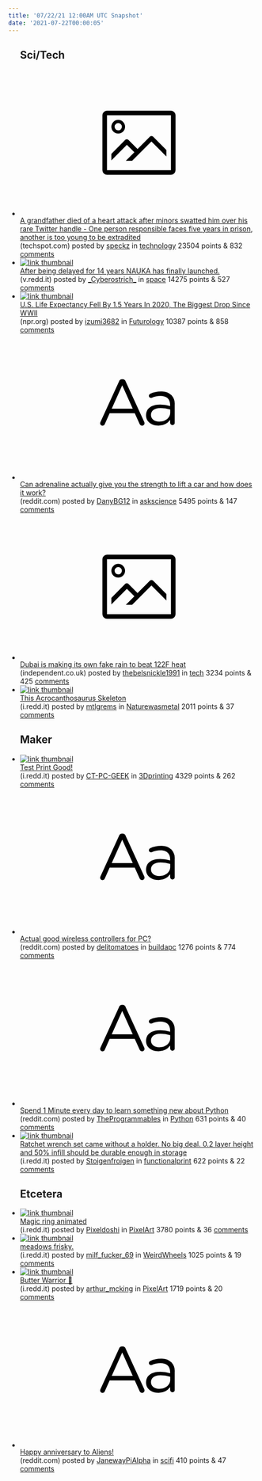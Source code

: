 ```yaml
---
title: '07/22/21 12:00AM UTC Snapshot'
date: '2021-07-22T00:00:05'
---
```

<ul>
<h2>Sci/Tech</h2>

<li><a href='https://www.techspot.com/news/90483-grandfather-died-heart-attack-after-minors-swatted-over.html'><svg version='1.1' viewBox='-34 -14 104 64' preserveAspectRatio='xMidYMid meet' xmlns='http://www.w3.org/2000/svg' xmlns:xlink='http://www.w3.org/1999/xlink'>
    <title>link thumbnail</title>
    <path d='M32,4H4A2,2,0,0,0,2,6V30a2,2,0,0,0,2,2H32a2,2,0,0,0,2-2V6A2,2,0,0,0,32,4ZM4,30V6H32V30Z'></path>
    <path d='M8.92,14a3,3,0,1,0-3-3A3,3,0,0,0,8.92,14Zm0-4.6A1.6,1.6,0,1,1,7.33,11,1.6,1.6,0,0,1,8.92,9.41Z'></path>
    <path d='M22.78,15.37l-5.4,5.4-4-4a1,1,0,0,0-1.41,0L5.92,22.9v2.83l6.79-6.79L16,22.18l-3.75,3.75H15l8.45-8.45L30,24V21.18l-5.81-5.81A1,1,0,0,0,22.78,15.37Z'></path>
    </svg></a><div><div class='linkTitle'><a href='https://www.techspot.com/news/90483-grandfather-died-heart-attack-after-minors-swatted-over.html'>A grandfather died of a heart attack after minors swatted him over his rare Twitter handle - One person responsible faces five years in prison, another is too young to be extradited</a></div>(techspot.com) posted by <a href='https://www.reddit.com/user/speckz'>speckz</a> in <a href='https://www.reddit.com/r/technology'>technology</a> 23504 points & 832 <a href='https://www.reddit.com/r/technology/comments/oop0cm/a_grandfather_died_of_a_heart_attack_after_minors/'>comments</a></div></li>

<li><a href='https://v.redd.it/4v20o48e0lc71'><img src='https://b.thumbs.redditmedia.com/A7WeY9-1uVHG8hFSc02fmSCZvMEh0yezc6BEHZFV7oI.jpg' alt='link thumbnail'></a><div><div class='linkTitle'><a href='https://v.redd.it/4v20o48e0lc71'>After being delayed for 14 years NAUKA has finally launched.</a></div>(v.redd.it) posted by <a href='https://www.reddit.com/user/_Cyberostrich_'>_Cyberostrich_</a> in <a href='https://www.reddit.com/r/space'>space</a> 14275 points & 527 <a href='https://www.reddit.com/r/space/comments/oortyv/after_being_delayed_for_14_years_nauka_has/'>comments</a></div></li>

<li><a href='https://www.npr.org/sections/coronavirus-live-updates/2021/07/21/1018590263/u-s-life-expectancy-fell-1-5-years-2020-biggest-drop-since-ww-ii-covid'><img src='https://b.thumbs.redditmedia.com/Rm4DeOt_yU6RCnTmjky5h-tfZLN9V2cO63xyTaqVxwQ.jpg' alt='link thumbnail'></a><div><div class='linkTitle'><a href='https://www.npr.org/sections/coronavirus-live-updates/2021/07/21/1018590263/u-s-life-expectancy-fell-1-5-years-2020-biggest-drop-since-ww-ii-covid'>U.S. Life Expectancy Fell By 1.5 Years In 2020, The Biggest Drop Since WWII</a></div>(npr.org) posted by <a href='https://www.reddit.com/user/izumi3682'>izumi3682</a> in <a href='https://www.reddit.com/r/Futurology'>Futurology</a> 10387 points & 858 <a href='https://www.reddit.com/r/Futurology/comments/oop3sw/us_life_expectancy_fell_by_15_years_in_2020_the/'>comments</a></div></li>

<li><a href='https://www.reddit.com/r/askscience/comments/ooox19/can_adrenaline_actually_give_you_the_strength_to/'><svg version='1.1' viewBox='-34 -12 104 64' preserveAspectRatio='xMidYMid slice' xmlns='http://www.w3.org/2000/svg' xmlns:xlink='http://www.w3.org/1999/xlink'>
    <title>text link thumbnail</title>
    <path d='M12.19,8.84a1.45,1.45,0,0,0-1.4-1h-.12a1.46,1.46,0,0,0-1.42,1L1.14,26.56a1.29,1.29,0,0,0-.14.59,1,1,0,0,0,1,1,1.12,1.12,0,0,0,1.08-.77l2.08-4.65h11l2.08,4.59a1.24,1.24,0,0,0,1.12.83,1.08,1.08,0,0,0,1.08-1.08,1.64,1.64,0,0,0-.14-.57ZM6.08,20.71l4.59-10.22,4.6,10.22Z'>
    </path>
    <path d='M32.24,14.78A6.35,6.35,0,0,0,27.6,13.2a11.36,11.36,0,0,0-4.7,1,1,1,0,0,0-.58.89,1,1,0,0,0,.94.92,1.23,1.23,0,0,0,.39-.08,8.87,8.87,0,0,1,3.72-.81c2.7,0,4.28,1.33,4.28,3.92v.5a15.29,15.29,0,0,0-4.42-.61c-3.64,0-6.14,1.61-6.14,4.64v.05c0,2.95,2.7,4.48,5.37,4.48a6.29,6.29,0,0,0,5.19-2.48V26.9a1,1,0,0,0,1,1,1,1,0,0,0,1-1.06V19A5.71,5.71,0,0,0,32.24,14.78Zm-.56,7.7c0,2.28-2.17,3.89-4.81,3.89-1.94,0-3.61-1.06-3.61-2.86v-.06c0-1.8,1.5-3,4.2-3a15.2,15.2,0,0,1,4.22.61Z'>
    </path>
    </svg></a><div><div class='linkTitle'><a href='https://www.reddit.com/r/askscience/comments/ooox19/can_adrenaline_actually_give_you_the_strength_to/'>Can adrenaline actually give you the strength to lift a car and how does it work?</a></div>(reddit.com) posted by <a href='https://www.reddit.com/user/DanyBG12'>DanyBG12</a> in <a href='https://www.reddit.com/r/askscience'>askscience</a> 5495 points & 147 <a href='https://www.reddit.com/r/askscience/comments/ooox19/can_adrenaline_actually_give_you_the_strength_to/'>comments</a></div></li>

<li><a href='https://www.independent.co.uk/climate-change/news/dubai-fake-rain-heat-b1887596.html'><svg version='1.1' viewBox='-34 -14 104 64' preserveAspectRatio='xMidYMid meet' xmlns='http://www.w3.org/2000/svg' xmlns:xlink='http://www.w3.org/1999/xlink'>
    <title>link thumbnail</title>
    <path d='M32,4H4A2,2,0,0,0,2,6V30a2,2,0,0,0,2,2H32a2,2,0,0,0,2-2V6A2,2,0,0,0,32,4ZM4,30V6H32V30Z'></path>
    <path d='M8.92,14a3,3,0,1,0-3-3A3,3,0,0,0,8.92,14Zm0-4.6A1.6,1.6,0,1,1,7.33,11,1.6,1.6,0,0,1,8.92,9.41Z'></path>
    <path d='M22.78,15.37l-5.4,5.4-4-4a1,1,0,0,0-1.41,0L5.92,22.9v2.83l6.79-6.79L16,22.18l-3.75,3.75H15l8.45-8.45L30,24V21.18l-5.81-5.81A1,1,0,0,0,22.78,15.37Z'></path>
    </svg></a><div><div class='linkTitle'><a href='https://www.independent.co.uk/climate-change/news/dubai-fake-rain-heat-b1887596.html'>Dubai is making its own fake rain to beat 122F heat</a></div>(independent.co.uk) posted by <a href='https://www.reddit.com/user/thebelsnickle1991'>thebelsnickle1991</a> in <a href='https://www.reddit.com/r/tech'>tech</a> 3234 points & 425 <a href='https://www.reddit.com/r/tech/comments/ooq9qf/dubai_is_making_its_own_fake_rain_to_beat_122f/'>comments</a></div></li>

<li><a href='https://i.redd.it/8x14doug3kc71.jpg'><img src='https://b.thumbs.redditmedia.com/FIucujADORlk7uP5KJkqPtjgHSzh5bB-JozM0WSlq3A.jpg' alt='link thumbnail'></a><div><div class='linkTitle'><a href='https://i.redd.it/8x14doug3kc71.jpg'>This Acrocanthosaurus Skeleton</a></div>(i.redd.it) posted by <a href='https://www.reddit.com/user/mtlgrems'>mtlgrems</a> in <a href='https://www.reddit.com/r/Naturewasmetal'>Naturewasmetal</a> 2011 points & 37 <a href='https://www.reddit.com/r/Naturewasmetal/comments/oooi5f/this_acrocanthosaurus_skeleton/'>comments</a></div></li>

<h2>Maker</h2>

<li><a href='https://i.redd.it/8083e15pdkc71.jpg'><img src='https://b.thumbs.redditmedia.com/10EaM2KCSQRV2ZIRNHLMxtrR_IW_iCDSpctOeIDw3VQ.jpg' alt='link thumbnail'></a><div><div class='linkTitle'><a href='https://i.redd.it/8083e15pdkc71.jpg'>Test Print Good!</a></div>(i.redd.it) posted by <a href='https://www.reddit.com/user/CT-PC-GEEK'>CT-PC-GEEK</a> in <a href='https://www.reddit.com/r/3Dprinting'>3Dprinting</a> 4329 points & 262 <a href='https://www.reddit.com/r/3Dprinting/comments/oopewi/test_print_good/'>comments</a></div></li>

<li><a href='https://www.reddit.com/r/buildapc/comments/oonodo/actual_good_wireless_controllers_for_pc/'><svg version='1.1' viewBox='-34 -12 104 64' preserveAspectRatio='xMidYMid slice' xmlns='http://www.w3.org/2000/svg' xmlns:xlink='http://www.w3.org/1999/xlink'>
    <title>text link thumbnail</title>
    <path d='M12.19,8.84a1.45,1.45,0,0,0-1.4-1h-.12a1.46,1.46,0,0,0-1.42,1L1.14,26.56a1.29,1.29,0,0,0-.14.59,1,1,0,0,0,1,1,1.12,1.12,0,0,0,1.08-.77l2.08-4.65h11l2.08,4.59a1.24,1.24,0,0,0,1.12.83,1.08,1.08,0,0,0,1.08-1.08,1.64,1.64,0,0,0-.14-.57ZM6.08,20.71l4.59-10.22,4.6,10.22Z'>
    </path>
    <path d='M32.24,14.78A6.35,6.35,0,0,0,27.6,13.2a11.36,11.36,0,0,0-4.7,1,1,1,0,0,0-.58.89,1,1,0,0,0,.94.92,1.23,1.23,0,0,0,.39-.08,8.87,8.87,0,0,1,3.72-.81c2.7,0,4.28,1.33,4.28,3.92v.5a15.29,15.29,0,0,0-4.42-.61c-3.64,0-6.14,1.61-6.14,4.64v.05c0,2.95,2.7,4.48,5.37,4.48a6.29,6.29,0,0,0,5.19-2.48V26.9a1,1,0,0,0,1,1,1,1,0,0,0,1-1.06V19A5.71,5.71,0,0,0,32.24,14.78Zm-.56,7.7c0,2.28-2.17,3.89-4.81,3.89-1.94,0-3.61-1.06-3.61-2.86v-.06c0-1.8,1.5-3,4.2-3a15.2,15.2,0,0,1,4.22.61Z'>
    </path>
    </svg></a><div><div class='linkTitle'><a href='https://www.reddit.com/r/buildapc/comments/oonodo/actual_good_wireless_controllers_for_pc/'>Actual good wireless controllers for PC?</a></div>(reddit.com) posted by <a href='https://www.reddit.com/user/delitomatoes'>delitomatoes</a> in <a href='https://www.reddit.com/r/buildapc'>buildapc</a> 1276 points & 774 <a href='https://www.reddit.com/r/buildapc/comments/oonodo/actual_good_wireless_controllers_for_pc/'>comments</a></div></li>

<li><a href='https://www.reddit.com/r/Python/comments/oom4yl/spend_1_minute_every_day_to_learn_something_new/'><svg version='1.1' viewBox='-34 -12 104 64' preserveAspectRatio='xMidYMid slice' xmlns='http://www.w3.org/2000/svg' xmlns:xlink='http://www.w3.org/1999/xlink'>
    <title>text link thumbnail</title>
    <path d='M12.19,8.84a1.45,1.45,0,0,0-1.4-1h-.12a1.46,1.46,0,0,0-1.42,1L1.14,26.56a1.29,1.29,0,0,0-.14.59,1,1,0,0,0,1,1,1.12,1.12,0,0,0,1.08-.77l2.08-4.65h11l2.08,4.59a1.24,1.24,0,0,0,1.12.83,1.08,1.08,0,0,0,1.08-1.08,1.64,1.64,0,0,0-.14-.57ZM6.08,20.71l4.59-10.22,4.6,10.22Z'>
    </path>
    <path d='M32.24,14.78A6.35,6.35,0,0,0,27.6,13.2a11.36,11.36,0,0,0-4.7,1,1,1,0,0,0-.58.89,1,1,0,0,0,.94.92,1.23,1.23,0,0,0,.39-.08,8.87,8.87,0,0,1,3.72-.81c2.7,0,4.28,1.33,4.28,3.92v.5a15.29,15.29,0,0,0-4.42-.61c-3.64,0-6.14,1.61-6.14,4.64v.05c0,2.95,2.7,4.48,5.37,4.48a6.29,6.29,0,0,0,5.19-2.48V26.9a1,1,0,0,0,1,1,1,1,0,0,0,1-1.06V19A5.71,5.71,0,0,0,32.24,14.78Zm-.56,7.7c0,2.28-2.17,3.89-4.81,3.89-1.94,0-3.61-1.06-3.61-2.86v-.06c0-1.8,1.5-3,4.2-3a15.2,15.2,0,0,1,4.22.61Z'>
    </path>
    </svg></a><div><div class='linkTitle'><a href='https://www.reddit.com/r/Python/comments/oom4yl/spend_1_minute_every_day_to_learn_something_new/'>Spend 1 Minute every day to learn something new about Python</a></div>(reddit.com) posted by <a href='https://www.reddit.com/user/TheProgrammables'>TheProgrammables</a> in <a href='https://www.reddit.com/r/Python'>Python</a> 631 points & 40 <a href='https://www.reddit.com/r/Python/comments/oom4yl/spend_1_minute_every_day_to_learn_something_new/'>comments</a></div></li>

<li><a href='https://i.redd.it/fnk751op2jc71.jpg'><img src='https://b.thumbs.redditmedia.com/U_B-3l9DdHPaupOIwUjkjbEdT0GpD75ZPWZ0mLDsRVI.jpg' alt='link thumbnail'></a><div><div class='linkTitle'><a href='https://i.redd.it/fnk751op2jc71.jpg'>Ratchet wrench set came without a holder. No big deal. 0.2 layer height and 50% infill should be durable enough in storage</a></div>(i.redd.it) posted by <a href='https://www.reddit.com/user/Stoigenfroigen'>Stoigenfroigen</a> in <a href='https://www.reddit.com/r/functionalprint'>functionalprint</a> 622 points & 22 <a href='https://www.reddit.com/r/functionalprint/comments/oolr5m/ratchet_wrench_set_came_without_a_holder_no_big/'>comments</a></div></li>

<h2>Etcetera</h2>

<li><a href='https://i.redd.it/c01o5gdkyic71.gif'><img src='https://b.thumbs.redditmedia.com/4GMXRCK9i6QbcRufRr2DvBb_kSfLEsvDoBsfnAn-38U.jpg' alt='link thumbnail'></a><div><div class='linkTitle'><a href='https://i.redd.it/c01o5gdkyic71.gif'>Magic ring animated</a></div>(i.redd.it) posted by <a href='https://www.reddit.com/user/Pixeldoshi'>Pixeldoshi</a> in <a href='https://www.reddit.com/r/PixelArt'>PixelArt</a> 3780 points & 36 <a href='https://www.reddit.com/r/PixelArt/comments/oolhjr/magic_ring_animated/'>comments</a></div></li>

<li><a href='https://i.redd.it/7hd9gze7jjc71.jpg'><img src='https://b.thumbs.redditmedia.com/1tYv43IOcT0xmxph2kkPPsgfv5O2_b13AiPXbx4D5ZI.jpg' alt='link thumbnail'></a><div><div class='linkTitle'><a href='https://i.redd.it/7hd9gze7jjc71.jpg'>meadows frisky.</a></div>(i.redd.it) posted by <a href='https://www.reddit.com/user/milf_fucker_69'>milf_fucker_69</a> in <a href='https://www.reddit.com/r/WeirdWheels'>WeirdWheels</a> 1025 points & 19 <a href='https://www.reddit.com/r/WeirdWheels/comments/oomxaq/meadows_frisky/'>comments</a></div></li>

<li><a href='https://i.redd.it/hn51zbc4wkc71.jpg'><img src='https://b.thumbs.redditmedia.com/D8p7eZuf6dNZWuu91T6g5TKJ5r7qYP6sl1KfgrdfmNw.jpg' alt='link thumbnail'></a><div><div class='linkTitle'><a href='https://i.redd.it/hn51zbc4wkc71.jpg'>Butter Warrior 🧈</a></div>(i.redd.it) posted by <a href='https://www.reddit.com/user/arthur_mcking'>arthur_mcking</a> in <a href='https://www.reddit.com/r/PixelArt'>PixelArt</a> 1719 points & 20 <a href='https://www.reddit.com/r/PixelArt/comments/oorby7/butter_warrior/'>comments</a></div></li>

<li><a href='https://www.reddit.com/r/scifi/comments/oolpwl/happy_anniversary_to_aliens/'><svg version='1.1' viewBox='-34 -12 104 64' preserveAspectRatio='xMidYMid slice' xmlns='http://www.w3.org/2000/svg' xmlns:xlink='http://www.w3.org/1999/xlink'>
    <title>text link thumbnail</title>
    <path d='M12.19,8.84a1.45,1.45,0,0,0-1.4-1h-.12a1.46,1.46,0,0,0-1.42,1L1.14,26.56a1.29,1.29,0,0,0-.14.59,1,1,0,0,0,1,1,1.12,1.12,0,0,0,1.08-.77l2.08-4.65h11l2.08,4.59a1.24,1.24,0,0,0,1.12.83,1.08,1.08,0,0,0,1.08-1.08,1.64,1.64,0,0,0-.14-.57ZM6.08,20.71l4.59-10.22,4.6,10.22Z'>
    </path>
    <path d='M32.24,14.78A6.35,6.35,0,0,0,27.6,13.2a11.36,11.36,0,0,0-4.7,1,1,1,0,0,0-.58.89,1,1,0,0,0,.94.92,1.23,1.23,0,0,0,.39-.08,8.87,8.87,0,0,1,3.72-.81c2.7,0,4.28,1.33,4.28,3.92v.5a15.29,15.29,0,0,0-4.42-.61c-3.64,0-6.14,1.61-6.14,4.64v.05c0,2.95,2.7,4.48,5.37,4.48a6.29,6.29,0,0,0,5.19-2.48V26.9a1,1,0,0,0,1,1,1,1,0,0,0,1-1.06V19A5.71,5.71,0,0,0,32.24,14.78Zm-.56,7.7c0,2.28-2.17,3.89-4.81,3.89-1.94,0-3.61-1.06-3.61-2.86v-.06c0-1.8,1.5-3,4.2-3a15.2,15.2,0,0,1,4.22.61Z'>
    </path>
    </svg></a><div><div class='linkTitle'><a href='https://www.reddit.com/r/scifi/comments/oolpwl/happy_anniversary_to_aliens/'>Happy anniversary to Aliens!</a></div>(reddit.com) posted by <a href='https://www.reddit.com/user/JanewayPiAlpha'>JanewayPiAlpha</a> in <a href='https://www.reddit.com/r/scifi'>scifi</a> 410 points & 47 <a href='https://www.reddit.com/r/scifi/comments/oolpwl/happy_anniversary_to_aliens/'>comments</a></div></li>

</ul>
